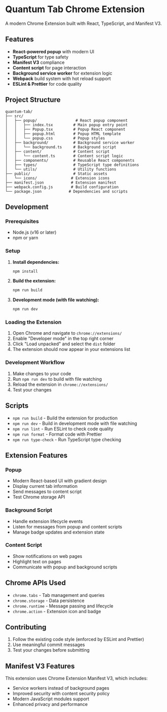 # Quantum Tab Chrome Extension

A modern Chrome Extension built with React, TypeScript, and Manifest V3.

## Features

- **React-powered popup** with modern UI
- **TypeScript** for type safety
- **Manifest V3** compliance
- **Content script** for page interaction
- **Background service worker** for extension logic
- **Webpack** build system with hot reload support
- **ESLint & Prettier** for code quality

## Project Structure

```
quantum-tab/
├── src/
│   ├── popup/                 # React popup component
│   │   ├── index.tsx         # Main popup entry point
│   │   ├── Popup.tsx         # Popup React component
│   │   ├── popup.html        # Popup HTML template
│   │   └── popup.css         # Popup styles
│   ├── background/           # Background service worker
│   │   └── background.ts     # Background script
│   ├── content/              # Content script
│   │   └── content.ts        # Content script logic
│   ├── components/           # Reusable React components
│   ├── types/                # TypeScript type definitions
│   └── utils/                # Utility functions
├── public/                   # Static assets
│   └── icons/               # Extension icons
├── manifest.json            # Extension manifest
├── webpack.config.js        # Build configuration
└── package.json            # Dependencies and scripts
```

## Development

### Prerequisites

- Node.js (v16 or later)
- npm or yarn

### Setup

1. **Install dependencies:**
   ```bash
   npm install
   ```

2. **Build the extension:**
   ```bash
   npm run build
   ```

3. **Development mode (with file watching):**
   ```bash
   npm run dev
   ```

### Loading the Extension

1. Open Chrome and navigate to `chrome://extensions/`
2. Enable "Developer mode" in the top right corner
3. Click "Load unpacked" and select the `dist` folder
4. The extension should now appear in your extensions list

### Development Workflow

1. Make changes to your code
2. Run `npm run dev` to build with file watching
3. Reload the extension in `chrome://extensions/`
4. Test your changes

## Scripts

- `npm run build` - Build the extension for production
- `npm run dev` - Build in development mode with file watching
- `npm run lint` - Run ESLint to check code quality
- `npm run format` - Format code with Prettier
- `npm run type-check` - Run TypeScript type checking

## Extension Features

### Popup
- Modern React-based UI with gradient design
- Display current tab information
- Send messages to content script
- Test Chrome storage API

### Background Script
- Handle extension lifecycle events
- Listen for messages from popup and content scripts
- Manage badge updates and extension state

### Content Script
- Show notifications on web pages
- Highlight text on pages
- Communicate with popup and background scripts

## Chrome APIs Used

- `chrome.tabs` - Tab management and queries
- `chrome.storage` - Data persistence
- `chrome.runtime` - Message passing and lifecycle
- `chrome.action` - Extension icon and badge

## Contributing

1. Follow the existing code style (enforced by ESLint and Prettier)
2. Use meaningful commit messages
3. Test your changes before submitting

## Manifest V3 Features

This extension uses Chrome Extension Manifest V3, which includes:
- Service workers instead of background pages
- Improved security with content security policy
- Modern JavaScript modules support
- Enhanced privacy and performance